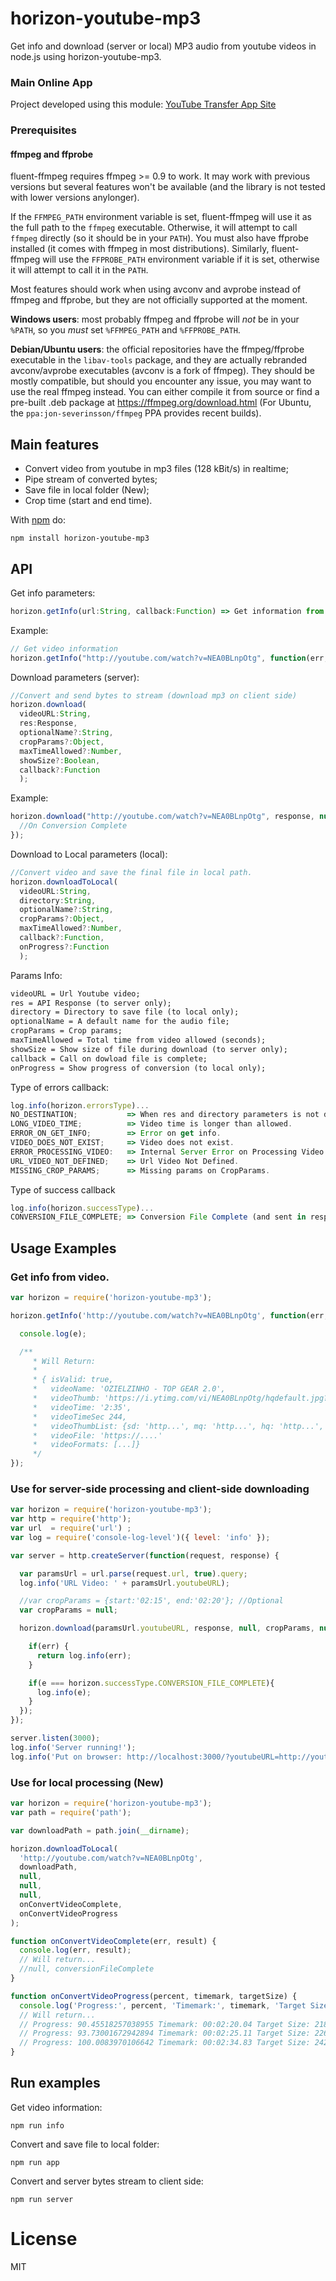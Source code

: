 # horizon-youtube-mp3

Get info and download (server or local) MP3 audio from youtube videos in node.js using horizon-youtube-mp3.

### Main Online App

Project developed using this module:
[YouTube Transfer App Site](http://www.youtubetransfer.com/)

### Prerequisites

#### ffmpeg and ffprobe

fluent-ffmpeg requires ffmpeg >= 0.9 to work.  It may work with previous versions but several features won't be available (and the library is not tested with lower versions anylonger).

If the `FFMPEG_PATH` environment variable is set, fluent-ffmpeg will use it as the full path to the `ffmpeg` executable.  Otherwise, it will attempt to call `ffmpeg` directly (so it should be in your `PATH`).  You must also have ffprobe installed (it comes with ffmpeg in most distributions).  Similarly, fluent-ffmpeg will use the `FFPROBE_PATH` environment variable if it is set, otherwise it will attempt to call it in the `PATH`.

Most features should work when using avconv and avprobe instead of ffmpeg and ffprobe, but they are not officially supported at the moment.

**Windows users**: most probably ffmpeg and ffprobe will _not_ be in your `%PATH`, so you _must_ set `%FFMPEG_PATH` and `%FFPROBE_PATH`.

**Debian/Ubuntu users**: the official repositories have the ffmpeg/ffprobe executable in the `libav-tools` package, and they are actually rebranded avconv/avprobe executables (avconv is a fork of ffmpeg).  They should be mostly compatible, but should you encounter any issue, you may want to use the real ffmpeg instead.  You can either compile it from source or find a pre-built .deb package at https://ffmpeg.org/download.html (For Ubuntu, the `ppa:jon-severinsson/ffmpeg` PPA provides recent builds).

## Main features

- Convert video from youtube in mp3 files (128 kBit/s) in realtime;
- Pipe stream of converted bytes;
- Save file in local folder (New);
- Crop time (start and end time).

With [npm](https://www.npmjs.com/) do:

```
npm install horizon-youtube-mp3
```

## API

Get info parameters:
```js
horizon.getInfo(url:String, callback:Function) => Get information from video.
```

Example:
``` js
// Get video information
horizon.getInfo("http://youtube.com/watch?v=NEA0BLnpOtg", function(err, data){...});
```

Download parameters (server):
```js
//Convert and send bytes to stream (download mp3 on client side)
horizon.download(
  videoURL:String,
  res:Response,
  optionalName?:String,
  cropParams?:Object,
  maxTimeAllowed?:Number,
  showSize?:Boolean,
  callback?:Function
  );
```

Example:
``` js
horizon.download("http://youtube.com/watch?v=NEA0BLnpOtg", response, null, {start:'02:15', end:'02:20'}, null, false, function(err, result){
  //On Conversion Complete
});
```

Download to Local parameters (local):
```js
//Convert video and save the final file in local path.
horizon.downloadToLocal(
  videoURL:String,
  directory:String,
  optionalName?:String,
  cropParams?:Object,
  maxTimeAllowed?:Number,
  callback?:Function,
  onProgress?:Function
  );
```

Params Info:
``` txt
videoURL = Url Youtube video;
res = API Response (to server only);
directory = Directory to save file (to local only);
optionalName = A default name for the audio file;
cropParams = Crop params;
maxTimeAllowed = Total time from video allowed (seconds);
showSize = Show size of file during download (to server only);
callback = Call on dowload file is complete;
onProgress = Show progress of conversion (to local only);
```

Type of errors callback:
``` js
log.info(horizon.errorsType)...
NO_DESTINATION;           => When res and directory parameters is not defined.
LONG_VIDEO_TIME;          => Video time is longer than allowed.
ERROR_ON_GET_INFO;        => Error on get info.
VIDEO_DOES_NOT_EXIST;     => Video does not exist.
ERROR_PROCESSING_VIDEO:   => Internal Server Error on Processing Video.
URL_VIDEO_NOT_DEFINED;    => Url Video Not Defined.
MISSING_CROP_PARAMS;      => Missing params on CropParams.
```

Type of success callback
``` js
log.info(horizon.successType)...
CONVERSION_FILE_COMPLETE; => Conversion File Complete (and sent in response)
```

## Usage Examples
### Get info from video.

``` js
var horizon = require('horizon-youtube-mp3');

horizon.getInfo('http://youtube.com/watch?v=NEA0BLnpOtg', function(err, e){

  console.log(e);

  /**
     * Will Return:
     *
     * { isValid: true,
     *   videoName: 'OZIELZINHO - TOP GEAR 2.0',
     *   videoThumb: 'https://i.ytimg.com/vi/NEA0BLnpOtg/hqdefault.jpg?custom=true&w=320&h=180&stc=true&jpg444=true&jpgq=90&sp=68&sigh=FoGsoudXCGPU-Fb6epRh1eIzVDs',
     *   videoTime: '2:35',
     *   videoTimeSec 244,
     *   videoThumbList: {sd: 'http...', mq: 'http...', hq: 'http...', hd: 'http...'},
     *   videoFile: 'https://....'
     *   videoFormats: [...]}
     */
});
```

### Use for server-side processing and client-side downloading

``` js
var horizon = require('horizon-youtube-mp3');
var http = require('http');
var url  = require('url') ;
var log = require('console-log-level')({ level: 'info' });

var server = http.createServer(function(request, response) {

  var paramsUrl = url.parse(request.url, true).query;
  log.info('URL Video: ' + paramsUrl.youtubeURL);

  //var cropParams = {start:'02:15', end:'02:20'}; //Optional
  var cropParams = null;

  horizon.download(paramsUrl.youtubeURL, response, null, cropParams, null, false, function(err, e){

    if(err) {
      return log.info(err);
    }

    if(e === horizon.successType.CONVERSION_FILE_COMPLETE){
      log.info(e);
    }
  });
});

server.listen(3000);
log.info('Server running!');
log.info('Put on browser: http://localhost:3000/?youtubeURL=http://youtube.com/watch?v=NEA0BLnpOtg');
```

### Use for local processing (New)

```js
var horizon = require('horizon-youtube-mp3');
var path = require('path');

var downloadPath = path.join(__dirname);

horizon.downloadToLocal(
  'http://youtube.com/watch?v=NEA0BLnpOtg',
  downloadPath,
  null,
  null,
  null,
  onConvertVideoComplete,
  onConvertVideoProgress
);

function onConvertVideoComplete(err, result) {
  console.log(err, result);
  // Will return...
  //null, conversionFileComplete
}

function onConvertVideoProgress(percent, timemark, targetSize) {
  console.log('Progress:', percent, 'Timemark:', timemark, 'Target Size:', targetSize);
  // Will return...
  // Progress: 90.45518257038955 Timemark: 00:02:20.04 Target Size: 2189
  // Progress: 93.73001672942894 Timemark: 00:02:25.11 Target Size: 2268
  // Progress: 100.0083970106642 Timemark: 00:02:34.83 Target Size: 2420
}
```

## Run examples
Get video information:
```
npm run info
```

Convert and save file to local folder:
```
npm run app
```

Convert and server bytes stream to client side:
```
npm run server
```

# License
MIT
